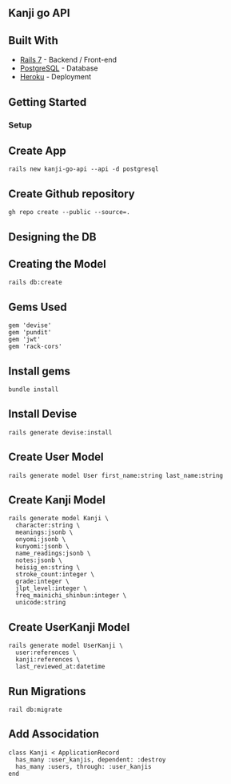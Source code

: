 ## Kanji go API

## Built With
- [Rails 7](https://guides.rubyonrails.org/) - Backend / Front-end
- [PostgreSQL](https://www.postgresql.org/) - Database
- [Heroku](https://heroku.com/) - Deployment

## Getting Started
### Setup

## Create App
```
rails new kanji-go-api --api -d postgresql
```
## Create Github repository
```
gh repo create --public --source=.
```

## Designing the DB


## Creating the Model
```
rails db:create
```

## Gems Used
```
gem 'devise'
gem 'pundit'
gem 'jwt'
gem 'rack-cors'
```

## Install gems
```
bundle install
```

## Install Devise
```
rails generate devise:install
```

## Create User Model
```
rails generate model User first_name:string last_name:string
```
## Create Kanji Model
```
rails generate model Kanji \
  character:string \
  meanings:jsonb \
  onyomi:jsonb \
  kunyomi:jsonb \
  name_readings:jsonb \
  notes:jsonb \
  heisig_en:string \
  stroke_count:integer \
  grade:integer \
  jlpt_level:integer \
  freq_mainichi_shinbun:integer \
  unicode:string
```
## Create UserKanji Model
```
rails generate model UserKanji \
  user:references \
  kanji:references \
  last_reviewed_at:datetime
```
## Run Migrations
```
rail db:migrate
```
## Add Associdation
```
class Kanji < ApplicationRecord
  has_many :user_kanjis, dependent: :destroy
  has_many :users, through: :user_kanjis
end

```
